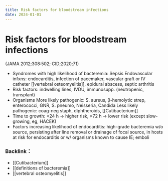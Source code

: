 ```yaml
---
title: Risk factors for bloodstream infections
date: 2024-01-01
---
```

# Risk factors for bloodstream infections

(JAMA 2012;308:502; CID;2020;71)
* Syndromes with high likelihood of bacteremia:
Sepsis
Endovascular infxns: endocarditis, infection of pacemaker, vascular graft or IV catheter
[[vertebral osteomyelitis]], epidural abscess, septic arthritis
* Risk factors: indwelling lines, IVDU, immunosupp. (neutropenic, transplant)
* Organisms
More likely pathogenic: S. aureus, β-hemolytic strep, enterococci, GNR, S. pneumo, Neisseria, Candida
Less likely pathogenic: coag-neg staph, diphtheroids, [[Cutibacterium]]
* Time to growth: <24 h → higher risk, >72 h → lower risk (except slow-growing, eg, HACEK)
* Factors increasing likelihood of endocarditis: high-grade bacteremia w/o source, persisting after line removal or drainage of focal source, in hosts at risk for endocarditis or w/ organisms known to cause IE; emboli

### Backlink：

- [[Cutibacterium]]
- [[definitions of bacteremia]]
- [[vertebral osteomyelitis]]
